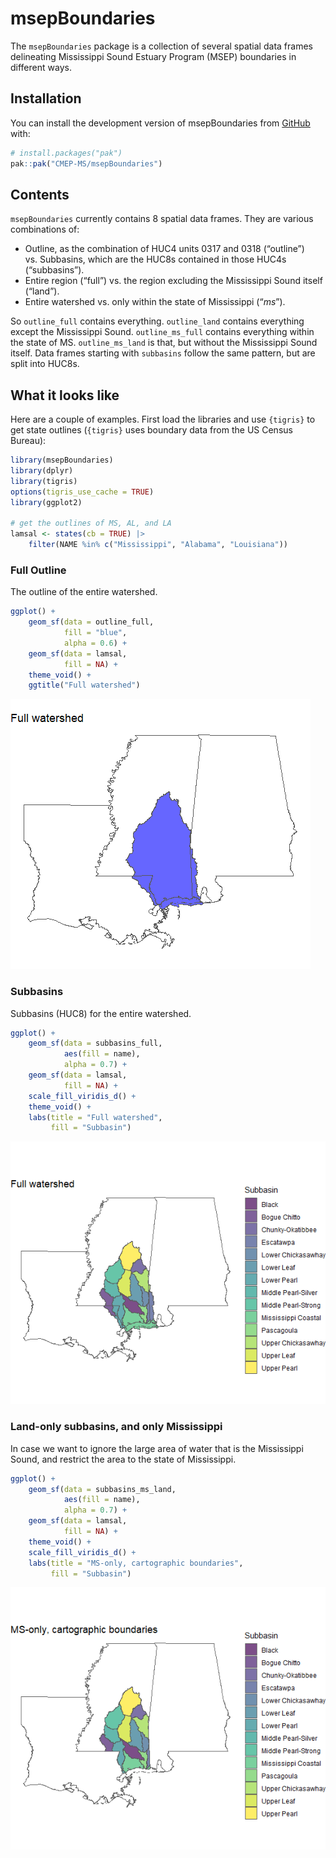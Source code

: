 
<!-- README.md is generated from README.Rmd. Please edit that file -->

# msepBoundaries

<!-- badges: start -->
<!-- badges: end -->

The `msepBoundaries` package is a collection of several spatial data
frames delineating Mississippi Sound Estuary Program (MSEP) boundaries
in different ways.

## Installation

You can install the development version of msepBoundaries from
[GitHub](https://github.com/) with:

``` r
# install.packages("pak")
pak::pak("CMEP-MS/msepBoundaries")
```

## Contents

`msepBoundaries` currently contains 8 spatial data frames. They are
various combinations of:

- Outline, as the combination of HUC4 units 0317 and 0318 (“outline”)
  vs. Subbasins, which are the HUC8s contained in those HUC4s
  (“subbasins”).  
- Entire region (“full”) vs. the region excluding the Mississippi Sound
  itself (“land”).  
- Entire watershed vs. only within the state of Mississippi (“*ms*”).

So `outline_full` contains everything. `outline_land` contains
everything except the Mississippi Sound. `outline_ms_full` contains
everything within the state of MS. `outline_ms_land` is that, but
without the Mississippi Sound itself. Data frames starting with
`subbasins` follow the same pattern, but are split into HUC8s.

## What it looks like

Here are a couple of examples. First load the libraries and use
`{tigris}` to get state outlines (`{tigris}` uses boundary data from the
US Census Bureau):

``` r
library(msepBoundaries)
library(dplyr)
library(tigris)
options(tigris_use_cache = TRUE)
library(ggplot2)

# get the outlines of MS, AL, and LA
lamsal <- states(cb = TRUE) |> 
    filter(NAME %in% c("Mississippi", "Alabama", "Louisiana"))
```

### Full Outline

The outline of the entire watershed.

``` r
ggplot() +
    geom_sf(data = outline_full,
            fill = "blue",
            alpha = 0.6) +
    geom_sf(data = lamsal,
            fill = NA) +
    theme_void() +
    ggtitle("Full watershed")
```

![](man/figures/README-unnamed-chunk-2-1.png)<!-- -->

### Subbasins

Subbasins (HUC8) for the entire watershed.

``` r
ggplot() +
    geom_sf(data = subbasins_full,
            aes(fill = name),
            alpha = 0.7) +
    geom_sf(data = lamsal,
            fill = NA) +
    scale_fill_viridis_d() +
    theme_void() +
    labs(title = "Full watershed",
         fill = "Subbasin")
```

![](man/figures/README-unnamed-chunk-3-1.png)<!-- -->

### Land-only subbasins, and only Mississippi

In case we want to ignore the large area of water that is the
Mississippi Sound, and restrict the area to the state of Mississippi.

``` r
ggplot() +
    geom_sf(data = subbasins_ms_land,
            aes(fill = name),
            alpha = 0.7) +
    geom_sf(data = lamsal,
            fill = NA) +
    theme_void() +
    scale_fill_viridis_d() +
    labs(title = "MS-only, cartographic boundaries",
         fill = "Subbasin")
```

![](man/figures/README-unnamed-chunk-4-1.png)<!-- -->
